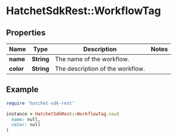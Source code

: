 # HatchetSdkRest::WorkflowTag

## Properties

| Name | Type | Description | Notes |
| ---- | ---- | ----------- | ----- |
| **name** | **String** | The name of the workflow. |  |
| **color** | **String** | The description of the workflow. |  |

## Example

```ruby
require 'hatchet-sdk-rest'

instance = HatchetSdkRest::WorkflowTag.new(
  name: null,
  color: null
)
```

